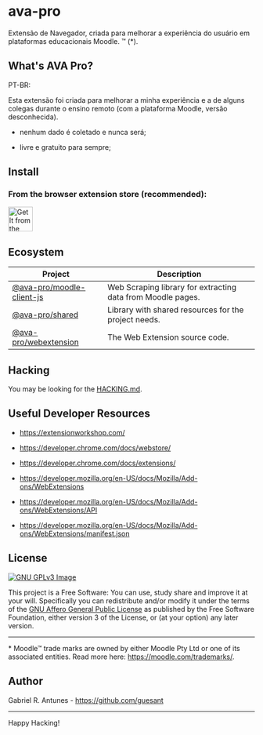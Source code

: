 # ava-pro

Extensão de Navegador, criada para melhorar a experiência do usuário em plataformas educacionais Moodle. ™ (\*).

## What's AVA Pro?

PT-BR:

Esta extensão foi criada para melhorar a minha experiência e a de alguns colegas durante o ensino remoto (com a plataforma Moodle, versão desconhecida).

- nenhum dado é coletado e nunca será;

- livre e gratuito para sempre;

## Install

### From the browser extension store (recommended):

<!-- todo: <img src="https://blog.mozilla.org/addons/files/2020/04/get-the-addon-fx-apr-2020.svg" height="50"/> -->

[<img src="https://storage.googleapis.com/web-dev-uploads/image/WlD8wC6g8khYWPJUsQceQkhXSlv1/iNEddTyWiMfLSwFD6qGq.png" alt="Get It from the Chrome Web Store" title="Get It from the Chrome Web Store" height="50"/>](https://chrome.google.com/webstore/detail/ava-pro/gdcgfjijpmboeghojhjllfhkaekmnfcb)

## Ecosystem

| Project                                                  | Description                                                 |
| -------------------------------------------------------- | ----------------------------------------------------------- |
| [@ava-pro/moodle-client-js](./packages/moodle-client-js) | Web Scraping library for extracting data from Moodle pages. |
| [@ava-pro/shared](./packages/shared)                     | Library with shared resources for the project needs.        |
| [@ava-pro/webextension](./packages/webextension)         | The Web Extension source code.                              |

## Hacking

You may be looking for the [HACKING.md](./HACKING.md).

## Useful Developer Resources

- https://extensionworkshop.com/

- https://developer.chrome.com/docs/webstore/

- https://developer.chrome.com/docs/extensions/

- https://developer.mozilla.org/en-US/docs/Mozilla/Add-ons/WebExtensions

- https://developer.mozilla.org/en-US/docs/Mozilla/Add-ons/WebExtensions/API

- https://developer.mozilla.org/en-US/docs/Mozilla/Add-ons/WebExtensions/manifest.json

## License

[![GNU GPLv3 Image](https://www.gnu.org/graphics/gplv3-127x51.png)](http://www.gnu.org/licenses/gpl-3.0.en.html)

This project is a Free Software: You can use, study share and improve it at your
will. Specifically you can redistribute and/or modify it under the terms of the
[GNU Affero General Public License](https://www.gnu.org/licenses/agpl-3.0.html) as
published by the Free Software Foundation, either version 3 of the License, or
(at your option) any later version.

---

\* Moodle™ trade marks are owned by either Moodle Pty Ltd or one of its associated entities. Read more here: <https://moodle.com/trademarks/>.

## Author

Gabriel R. Antunes - <https://github.com/guesant>

---

Happy Hacking!
